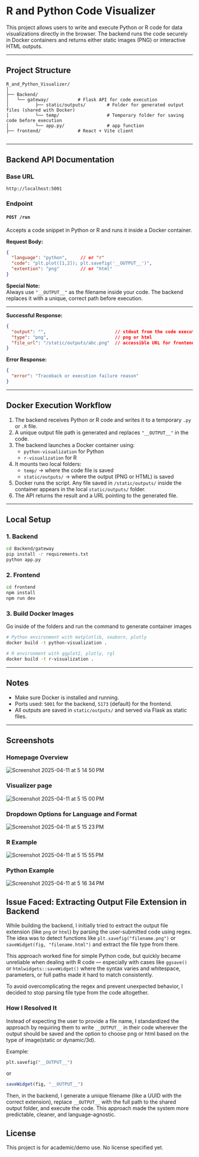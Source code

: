# R and Python Code Visualizer

This project allows users to write and execute Python or R code for data visualizations directly in the browser. The backend runs the code securely in Docker containers and returns either static images (PNG) or interactive HTML outputs.

---

## Project Structure

```
R_and_Python_Visualizer/
│
├── Backend/
│   └── gateway/           # Flask API for code execution
│          ├── static/outputs/        # Folder for generated output files (shared with Docker)
│          └── temp/                  # Temporary folder for saving code before execution
│          └── app.py/                # app function
├── frontend/              # React + Vite client


```

---

## Backend API Documentation

### Base URL

```
http://localhost:5001
```

### Endpoint

#### `POST /run`

Accepts a code snippet in Python or R and runs it inside a Docker container.

**Request Body:**

```json
{
  "language": "python",     // or "r"
  "code": "plt.plot([1,2]); plt.savefig('__OUTPUT__')",
  "extention": "png"        // or "html"
}
```

**Special Note:**  
Always use `"__OUTPUT__"` as the filename inside your code. The backend replaces it with a unique, correct path before execution.

---

**Successful Response:**

```json
{
  "output": "",                          // stdout from the code execution, if any
  "type": "png",                         // png or html
  "file_url": "/static/outputs/abc.png"  // accessible URL for frontend
}
```

**Error Response:**

```json
{
  "error": "Traceback or execution failure reason"
}
```

---

## Docker Execution Workflow

1. The backend receives Python or R code and writes it to a temporary `.py` or `.R` file.
2. A unique output file path is generated and replaces `"__OUTPUT__"` in the code.
3. The backend launches a Docker container using:
   - `python-visualization` for Python
   - `r-visualization` for R
4. It mounts two local folders:
   - `temp/` → where the code file is saved
   - `static/outputs/` → where the output (PNG or HTML) is saved
5. Docker runs the script. Any file saved in `/static/outputs/` inside the container appears in the local `static/outputs/` folder.
6. The API returns the result and a URL pointing to the generated file.

---

## Local Setup

### 1. Backend

```bash
cd Backend/gateway
pip install -r requirements.txt
python app.py
```

### 2. Frontend

```bash
cd frontend
npm install
npm run dev
```

### 3. Build Docker Images
Go inside of the folders and run the command to generate container images
```bash
# Python environment with matplotlib, seaborn, plotly
docker build -t python-visualization .

# R environment with ggplot2, plotly, rgl
docker build -t r-visualization .
```

---

## Notes

- Make sure Docker is installed and running.
- Ports used: `5001` for the backend, `5173` (default) for the frontend.
- All outputs are saved in `static/outputs/` and served via Flask as static files.

---
## Screenshots

### Homepage Overview
![Screenshot 2025-04-11 at 5 14 50 PM](https://github.com/user-attachments/assets/121d8c7f-89ea-464a-826e-058448f55543)

### Visualizer page
![Screenshot 2025-04-11 at 5 15 00 PM](https://github.com/user-attachments/assets/50953945-f962-47fb-8f7e-5c88db7338b2)

### Dropdown Options for Language and Format
![Screenshot 2025-04-11 at 5 15 23 PM](https://github.com/user-attachments/assets/aed8d76d-181f-4297-95b4-0cfa94b33fb0)

### R Example
![Screenshot 2025-04-11 at 5 15 55 PM](https://github.com/user-attachments/assets/1578cac1-ba7c-4e4b-b9c6-10f96c001452)

### Python Example
![Screenshot 2025-04-11 at 5 16 34 PM](https://github.com/user-attachments/assets/a4e316b1-1028-4f94-8629-83f4c5d414f1)


## Issue Faced: Extracting Output File Extension in Backend

While building the backend, I initially tried to extract the output file extension (like `png` or `html`) by parsing the user-submitted code using regex. The idea was to detect functions like `plt.savefig("filename.png")` or `saveWidget(fig, "filename.html")` and extract the file type from there.

This approach worked fine for simple Python code, but quickly became unreliable when dealing with R code — especially with cases like `ggsave()` or `htmlwidgets::saveWidget()` where the syntax varies and whitespace, parameters, or full paths made it hard to match consistently.

To avoid overcomplicating the regex and prevent unexpected behavior, I decided to stop parsing file type from the code altogether.

### How I Resolved It

Instead of expecting the user to provide a file name, I standardized the approach by requiring them to write `__OUTPUT__` in their code wherever the output should be saved and the option to choose png or html based on the type of image(static or dynamic/3d).

Example:

```python
plt.savefig("__OUTPUT__")
```

or

```r
saveWidget(fig, "__OUTPUT__")
```

Then, in the backend, I generate a unique filename (like a UUID with the correct extension), replace `__OUTPUT__` with the full path to the shared output folder, and execute the code. This approach made the system more predictable, cleaner, and language-agnostic.


## License

This project is for academic/demo use. No license specified yet.
